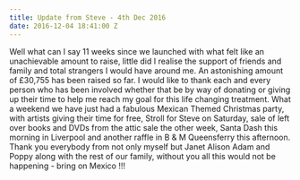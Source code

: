 ```yaml
---
title: Update from Steve - 4th Dec 2016
date: 2016-12-04 18:41:00 Z
---
```


Well what can I say 11 weeks since we launched with what felt like an unachievable amount to raise, little did I realise the support of friends and family and total strangers I would have around me.  An astonishing amount of £30,755 has been raised so far.  I would like to thank each and every person who has been involved whether that be by way of donating or giving up their time to help me reach my goal for this life changing treatment.  What a weekend we have just had a fabulous Mexican Themed Christmas party, with artists giving their time for free, Stroll for Steve on Saturday, sale of left over books and DVDs from the attic sale the other week, Santa Dash this morning in Liverpool and another raffle in B & M Queensferry this afternoon.  Thank you everybody from not only myself but Janet Alison Adam and Poppy along with the rest of our family, without you all this would not be happening - bring on Mexico !!! 